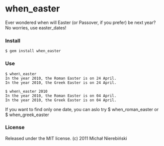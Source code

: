 # when\_easter

Ever wondered when will Easter (or Passover, if you prefer) be next year? No worries, use easter\_dates!

### Install
	$ gem install when_easter
	
### Use
	
	$ when\_easter
	In the year 2010, the Roman Easter is on 24 April.
	In the year 2010, the Greek Easter is on 24 April.
	
	$ when\_easter 2010
	In the year 2010, the Roman Easter is on 04 April.
	In the year 2010, the Greek Easter is on 04 April.
	
If you want to find only one date, you can aslo try
	$ when\_roman\_easter
or
	$ when\_greek\_easter
### License

Released under the MIT license.
(c) 2011 Michał Nierebiński